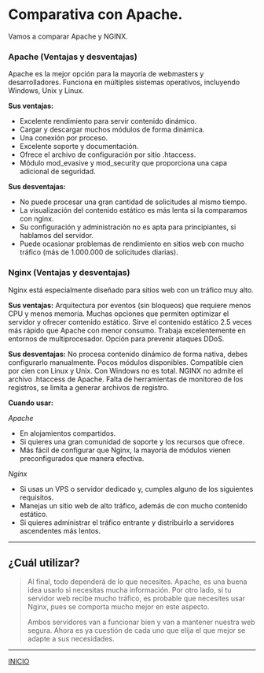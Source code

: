 # Comparativa con Apache.

Vamos a comparar Apache y NGINX.

### Apache (Ventajas y desventajas)
Apache es la mejor opción para la mayoría de webmasters y desarrolladores. Funciona en múltiples sistemas operativos, incluyendo Windows, Unix y Linux.

**Sus ventajas:**
+ Excelente rendimiento para servir contenido dinámico.
+ Cargar y descargar muchos módulos de forma dinámica.
+ Una conexión por proceso.
+ Excelente soporte y documentación.
+ Ofrece el archivo de configuración por sitio .htaccess. 
+ Módulo mod_evasive y mod_security que proporciona una capa adicional de seguridad.

**Sus desventajas:**
+ No puede procesar una gran cantidad de solicitudes al mismo tiempo.
+ La visualización del contenido estático es más lenta si la comparamos con nginx.
+ Su configuración y administración no es apta para principiantes, si hablamos del servidor.
+ Puede ocasionar problemas de rendimiento en sitios web con mucho tráfico (más de 1.000.000 de solicitudes diarias).

### Nginx (Ventajas y desventajas)
Nginx está especialmente diseñado para sitios web con un tráfico muy alto.

**Sus ventajas:**
Arquitectura por eventos (sin bloqueos) que requiere menos CPU y menos memoria.
Muchas opciones que permiten optimizar el servidor y ofrecer contenido estático. Sirve el contenido estático 2.5 veces más rápido que Apache con menor consumo.
Trabaja excelentemente en entornos de multiprocesador.
Opción para prevenir ataques DDoS.

**Sus desventajas:**
No procesa contenido dinámico de forma nativa, debes configurarlo manualmente.
Pocos módulos disponibles.
Compatible cien por cien con Linux y Unix. Con Windows no es total.
NGINX no admite el archivo .htaccess de Apache.
Falta de herramientas de monitoreo de los registros, se limita a generar archivos de registro.

**Cuando usar:**

*Apache*
- En alojamientos compartidos.
- Si quieres una gran comunidad de soporte y los recursos que ofrece.
- Más fácil de configurar que Nginx, la mayoría de módulos vienen preconfigurados que manera efectiva.

*Nginx*
- Si usas un VPS o servidor dedicado y, cumples alguno de los siguientes requisitos.
- Manejas un sitio web de alto tráfico, además de con mucho contenido estático.
- Si quieres administrar el tráfico entrante y distribuirlo a servidores ascendentes más lentos.

---

## ¿Cuál utilizar?

>Al final, todo dependerá de lo que necesites. Apache, es una buena idea usarlo si necesitas mucha información. Por otro lado, si tu servidor web recibe mucho tráfico, es probable que necesites usar Nginx, pues se comporta mucho mejor en este aspecto. 
>
>Ambos servidores van a funcionar bien y van a mantener nuestra web segura. Ahora es ya cuestión de cada uno que elija el que mejor se adapte a sus necesidades.

---

[INICIO](https://github.com/estebancr1993/nginx)
